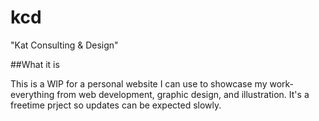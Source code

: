 # kcd

"Kat Consulting & Design"

##What it is

This is a WIP for a personal website I can use to showcase my work- everything from web development, graphic design, and illustration. It's a freetime prject so updates can be expected slowly. 

